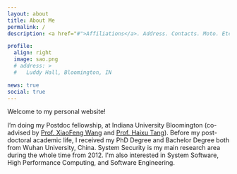 ```yaml
---
layout: about
title: About Me
permalink: /
description: <a href="#">Affiliations</a>. Address. Contacts. Moto. Etc.

profile:
  align: right
  image: sao.png
  # address: >
  #   Luddy Hall, Bloomington, IN

news: true
social: true
---
```


Welcome to my personal website!

I’m doing my Postdoc fellowship, at Indiana University Bloomington (co-advised by [Prof. XiaoFeng Wang](https://homes.luddy.indiana.edu/xw7/) and [Prof. Haixu Tang](https://homes.luddy.indiana.edu/hatang/)). Before my post-doctoral academic life, I received my PhD Degree and Bachelor Degree both from Wuhan University, China. System Security is my main research area during the whole time from 2012. I'm also interested in System Software, High Performance Computing, and Software Engineering.
